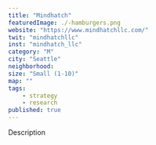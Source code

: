 ```yaml
---
title: "Mindhatch"
featuredImage: ./-hamburgers.png
website: "https://www.mindhatchllc.com/"
twit: "mindhatchllc"
inst: "mindhatch_llc"
category: "M"
city: "Seattle"
neighborhood:
size: "Small (1-10)"
map: ""
tags:
    - strategy
    - research
published: true
---
```


Description
